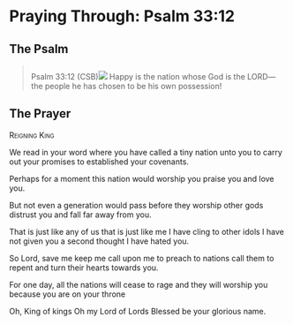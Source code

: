 # Praying Through: Psalm 33:12

## The Psalm

>Psalm 33:12 (CSB)<img class="intro-right" style="margin-top:10px" src="/images/art-paris-psalter.jpg">   Happy is the nation whose God is the LORD— the people he has chosen to be his own possession!

## The Prayer

<div style="font-variant: small-caps;">Reigning King</div>


We read in your word
  where you have called a tiny nation
  unto you
  to carry out your promises
  to established your covenants.

Perhaps for a moment
  this nation would worship you
  praise you
  and love you.

But not even a generation would pass
  before they worship other gods
  distrust you
  and fall far away from you.

That is just like any of us
  that is just like me
  I have cling to other idols
  I have not given you a second thought
  I have hated you.

So Lord,
  save me
  keep me
  call upon me
  to preach to nations
  call them to repent
  and turn their hearts towards you.

For one day,
  all the nations will cease to rage
  and they will worship you
  because you are on your throne

Oh, King of kings
Oh my Lord of Lords
Blessed be your glorious name.
